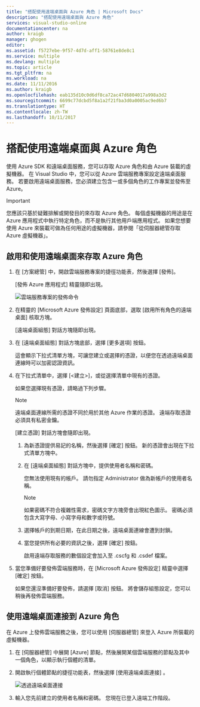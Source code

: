 ```yaml
---
title: "搭配使用遠端桌面與 Azure 角色 | Microsoft Docs"
description: "搭配使用遠端桌面與 Azure 角色"
services: visual-studio-online
documentationcenter: na
author: kraigb
manager: ghogen
editor: 
ms.assetid: f5727ebe-9f57-4d7d-aff1-58761e8de8c1
ms.service: multiple
ms.devlang: multiple
ms.topic: article
ms.tgt_pltfrm: na
ms.workload: na
ms.date: 11/11/2016
ms.author: kraigb
ms.openlocfilehash: eab135d10c0d6df8ca72ac47d6804017a998a3d2
ms.sourcegitcommit: 6699c77dcbd5f8a1a2f21fba3d0a0005ac9ed6b7
ms.translationtype: HT
ms.contentlocale: zh-TW
ms.lasthandoff: 10/11/2017
---
```

# <a name="using-remote-desktop-with-azure-roles"></a>搭配使用遠端桌面與 Azure 角色
使用 Azure SDK 和遠端桌面服務，您可以存取 Azure 角色和由 Azure 裝載的虛擬機器。 在 Visual Studio 中，您可以從 Azure 雲端服務專案設定遠端桌面服務。 若要啟用遠端桌面服務，您必須建立包含一或多個角色的工作專案並發佈至 Azure。

> [!IMPORTANT]
> 您應該只基於疑難排解或開發目的來存取 Azure 角色。 每個虛擬機器的用途是在 Azure 應用程式中執行特定角色，而不是執行其他用戶端應用程式。 如果您想要使用 Azure 來裝載可做為任何用途的虛擬機器，請參閱「從伺服器總管存取 Azure 虛擬機器」。
> 
> 

## <a name="to-enable-and-use-remote-desktop-for-an-azure-role"></a>啟用和使用遠端桌面來存取 Azure 角色
1. 在 [方案總管] 中，開啟雲端服務專案的捷徑功能表，然後選擇 [發佈]。
   
    [發佈 Azure 應用程式]  精靈隨即出現。
   
    ![雲端服務專案的發佈命令](./media/vs-azure-tools-remote-desktop-roles/IC799161.png)
2. 在精靈的 [Microsoft Azure 發佈設定] 頁面底部，選取 [啟用所有角色的遠端桌面] 核取方塊。 
   
    [遠端桌面組態]  對話方塊隨即出現。
3. 在 [遠端桌面組態] 對話方塊底部，選擇 [更多選項] 按鈕。 
   
    這會顯示下拉式清單方塊，可讓您建立或選擇的憑證，以便您在透過遠端桌面連線時可以加密認證資訊。
4. 在下拉式清單中，選擇 [&lt;建立>]，或從選擇清單中現有的憑證。 
   
    如果您選擇現有憑證，請略過下列步驟。
   
   > [!NOTE]
   > 遠端桌面連線所需的憑證不同於用於其他 Azure 作業的憑證。 遠端存取憑證必須具有私密金鑰。
   > 
   > 
   
    [建立憑證]  對話方塊會隨即出現。
   
   1. 為新憑證提供易記的名稱，然後選擇 [確定]  按鈕。 新的憑證會出現在下拉式清單方塊中。
   2. 在 [遠端桌面組態]  對話方塊中，提供使用者名稱和密碼。
      
       您無法使用現有的帳戶。 請勿指定 Administrator 做為新帳戶的使用者名稱。
      
      > [!NOTE]
      > 如果密碼不符合複雜性需求，密碼文字方塊旁會出現紅色圖示。 密碼必須包含大寫字母、小寫字母和數字或符號。
      > 
      > 
   3. 選擇帳戶的到期日期，在此日期之後，遠端桌面連線會遭到封鎖。
   4. 當您提供所有必要的資訊之後，選擇 [確定]  按鈕。
      
       啟用遠端存取服務的數個設定會加入至 .cscfg 和 .csdef 檔案。
5. 當您準備好要發佈雲端服務時，在 [Microsoft Azure 發佈設定] 精靈中選擇 [確定] 按鈕。
   
    如果您還沒準備好要發佈，請選擇 [取消]  按鈕。 將會儲存組態設定，您可以稍後再發佈雲端服務。

## <a name="connect-to-an-azure-role-by-using-remote-desktop"></a>使用遠端桌面連接到 Azure 角色
在 Azure 上發佈雲端服務之後，您可以使用 [伺服器總管] 來登入 Azure 所裝載的虛擬機器。 

1. 在 [伺服器總管] 中展開 [Azure]  節點，然後展開某個雲端服務的節點及其中一個角色，以顯示執行個體的清單。
2. 開啟執行個體節點的捷徑功能表，然後選擇 [使用遠端桌面連接] 。
   
    ![透過遠端桌面連接](./media/vs-azure-tools-remote-desktop-roles/IC799162.png)
3. 輸入您先前建立的使用者名稱和密碼。 您現在已登入遠端工作階段。

